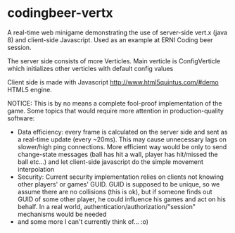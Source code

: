 codingbeer-vertx
================

A real-time web minigame demonstrating the use of server-side vert.x (java 8) and client-side Javascript. Used as an example at ERNI Coding beer session.

The server side consists of more Verticles. Main verticle is ConfigVerticle which initializes other verticles with default config values

Client side is made with Javascript http://www.html5quintus.com/#demo HTML5 engine.

NOTICE: This is by no means a complete fool-proof implementation of the game. Some topics that would require more attention in production-quality software:
 - Data efficiency: every frame is calculated on the server side and sent as a real-time update (every ~20ms). This may cause unnecessary lags on slower/high ping connections.
   More efficient way would be only to send change-state messages (ball has hit a wall, player has hit/missed the ball etc...) and let client-side javascript do the simple movement interpolation
 - Security: Current security implementation relies on clients not knowing other players' or games' GUID. GUID is supposed to be unique, so we assume there are no collisions (this is ok), but
   if someone finds out GUID of some other player, he could influence his games and act on his behalf. In a real world, authentication/authorization/"session" mechanisms would be needed
 - and some more I can't currently think of... :o)
